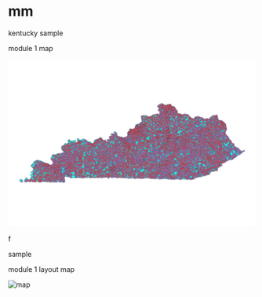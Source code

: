 # mm

kentucky
sample

module 1
map

![map](Kentucky-map-sample.png)

f

sample

module 1
layout
map

![map](Module-01-layout-map-sample.png)

